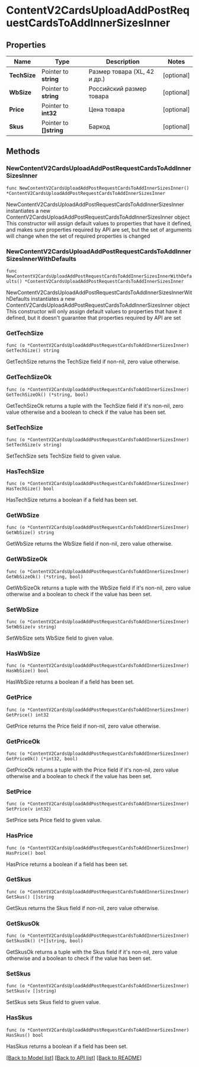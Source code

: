 # ContentV2CardsUploadAddPostRequestCardsToAddInnerSizesInner

## Properties

Name | Type | Description | Notes
------------ | ------------- | ------------- | -------------
**TechSize** | Pointer to **string** | Размер товара (XL, 42 и др.) | [optional] 
**WbSize** | Pointer to **string** | Российский размер товара | [optional] 
**Price** | Pointer to **int32** | Цена товара | [optional] 
**Skus** | Pointer to **[]string** | Баркод | [optional] 

## Methods

### NewContentV2CardsUploadAddPostRequestCardsToAddInnerSizesInner

`func NewContentV2CardsUploadAddPostRequestCardsToAddInnerSizesInner() *ContentV2CardsUploadAddPostRequestCardsToAddInnerSizesInner`

NewContentV2CardsUploadAddPostRequestCardsToAddInnerSizesInner instantiates a new ContentV2CardsUploadAddPostRequestCardsToAddInnerSizesInner object
This constructor will assign default values to properties that have it defined,
and makes sure properties required by API are set, but the set of arguments
will change when the set of required properties is changed

### NewContentV2CardsUploadAddPostRequestCardsToAddInnerSizesInnerWithDefaults

`func NewContentV2CardsUploadAddPostRequestCardsToAddInnerSizesInnerWithDefaults() *ContentV2CardsUploadAddPostRequestCardsToAddInnerSizesInner`

NewContentV2CardsUploadAddPostRequestCardsToAddInnerSizesInnerWithDefaults instantiates a new ContentV2CardsUploadAddPostRequestCardsToAddInnerSizesInner object
This constructor will only assign default values to properties that have it defined,
but it doesn't guarantee that properties required by API are set

### GetTechSize

`func (o *ContentV2CardsUploadAddPostRequestCardsToAddInnerSizesInner) GetTechSize() string`

GetTechSize returns the TechSize field if non-nil, zero value otherwise.

### GetTechSizeOk

`func (o *ContentV2CardsUploadAddPostRequestCardsToAddInnerSizesInner) GetTechSizeOk() (*string, bool)`

GetTechSizeOk returns a tuple with the TechSize field if it's non-nil, zero value otherwise
and a boolean to check if the value has been set.

### SetTechSize

`func (o *ContentV2CardsUploadAddPostRequestCardsToAddInnerSizesInner) SetTechSize(v string)`

SetTechSize sets TechSize field to given value.

### HasTechSize

`func (o *ContentV2CardsUploadAddPostRequestCardsToAddInnerSizesInner) HasTechSize() bool`

HasTechSize returns a boolean if a field has been set.

### GetWbSize

`func (o *ContentV2CardsUploadAddPostRequestCardsToAddInnerSizesInner) GetWbSize() string`

GetWbSize returns the WbSize field if non-nil, zero value otherwise.

### GetWbSizeOk

`func (o *ContentV2CardsUploadAddPostRequestCardsToAddInnerSizesInner) GetWbSizeOk() (*string, bool)`

GetWbSizeOk returns a tuple with the WbSize field if it's non-nil, zero value otherwise
and a boolean to check if the value has been set.

### SetWbSize

`func (o *ContentV2CardsUploadAddPostRequestCardsToAddInnerSizesInner) SetWbSize(v string)`

SetWbSize sets WbSize field to given value.

### HasWbSize

`func (o *ContentV2CardsUploadAddPostRequestCardsToAddInnerSizesInner) HasWbSize() bool`

HasWbSize returns a boolean if a field has been set.

### GetPrice

`func (o *ContentV2CardsUploadAddPostRequestCardsToAddInnerSizesInner) GetPrice() int32`

GetPrice returns the Price field if non-nil, zero value otherwise.

### GetPriceOk

`func (o *ContentV2CardsUploadAddPostRequestCardsToAddInnerSizesInner) GetPriceOk() (*int32, bool)`

GetPriceOk returns a tuple with the Price field if it's non-nil, zero value otherwise
and a boolean to check if the value has been set.

### SetPrice

`func (o *ContentV2CardsUploadAddPostRequestCardsToAddInnerSizesInner) SetPrice(v int32)`

SetPrice sets Price field to given value.

### HasPrice

`func (o *ContentV2CardsUploadAddPostRequestCardsToAddInnerSizesInner) HasPrice() bool`

HasPrice returns a boolean if a field has been set.

### GetSkus

`func (o *ContentV2CardsUploadAddPostRequestCardsToAddInnerSizesInner) GetSkus() []string`

GetSkus returns the Skus field if non-nil, zero value otherwise.

### GetSkusOk

`func (o *ContentV2CardsUploadAddPostRequestCardsToAddInnerSizesInner) GetSkusOk() (*[]string, bool)`

GetSkusOk returns a tuple with the Skus field if it's non-nil, zero value otherwise
and a boolean to check if the value has been set.

### SetSkus

`func (o *ContentV2CardsUploadAddPostRequestCardsToAddInnerSizesInner) SetSkus(v []string)`

SetSkus sets Skus field to given value.

### HasSkus

`func (o *ContentV2CardsUploadAddPostRequestCardsToAddInnerSizesInner) HasSkus() bool`

HasSkus returns a boolean if a field has been set.


[[Back to Model list]](../README.md#documentation-for-models) [[Back to API list]](../README.md#documentation-for-api-endpoints) [[Back to README]](../README.md)


